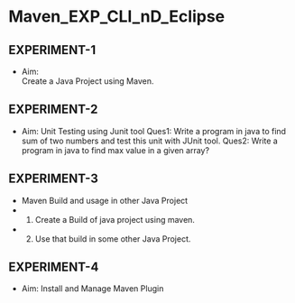 # Maven_EXP_CLI_nD_Eclipse


## EXPERIMENT-1
 
* Aim:  
 Create a Java Project using Maven.

## EXPERIMENT-2

*  Aim:     Unit  Testing  using  Junit  tool
Ques1: Write a program in java to find sum of two numbers and test this unit with JUnit tool.
Ques2:  Write a program in java to find max value in a given array?

## EXPERIMENT-3
* Maven Build and usage in other Java Project
* 1. Create a Build of java project using maven. 
* 2. Use that build in some other Java Project.

## EXPERIMENT-4

* Aim: Install and Manage Maven Plugin 
